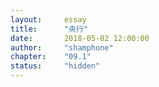```yaml
---
layout:     essay
title:      "央行"
date:       2018-05-02 12:00:00
author:     "shamphone"
chapter:	"09.1"
status:		"hidden"
---
```


